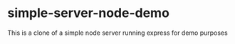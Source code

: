 # simple-server-node-demo
This is a clone of a simple node server running express for demo purposes
